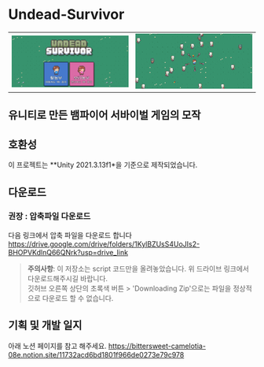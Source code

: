 # Undead-Survivor
<!-- ![banner](readme_images/README_img.png)-->
<table>
  <tr>
    <td><img src="readme_images/README_img2.png" width="400"></td>
    <td><img src="readme_images/README_img.png" width="400"></td>
  </tr>
</table>

## 유니티로 만든 뱀파이어 서바이벌 게임의 모작

## 호환성
이 프로젝트는 **Unity 2021.3.13f1*을 기준으로 제작되었습니다. 

## 다운로드
### 권장 : 압축파일 다운로드
다음 링크에서 압축 파일을 다운로드 합니다 
https://drive.google.com/drive/folders/1KylBZUsS4UoJIs2-BHOPVKdlnQ66QNrk?usp=drive_link

> __주의사항__: 
> 이 저장소는 script 코드만을 올려놓았습니다. 위 드라이브 링크에서 다운로드해주시길 바랍니다.
> <br>깃허브 오른쪽 상단의 초록색 버튼 > 'Downloading Zip'으로는 파일을 정상적으로 다운로드 할 수 없습니다.

## 기획 및 개발 일지 
아래 노션 페이지를 참고 해주세요.
https://bittersweet-camelotia-08e.notion.site/11732acd6bd1801f966de0273e79c978

